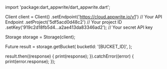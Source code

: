 import 'package:dart_appwrite/dart_appwrite.dart';

Client client = Client()
  .setEndpoint('https://cloud.appwrite.io/v1') // Your API Endpoint
  .setProject('5df5acd0d48c2') // Your project ID
  .setKey('919c2d18fb5d4...a2ae413da83346ad2'); // Your secret API key

Storage storage = Storage(client);

Future result = storage.getBucket(
  bucketId: '[BUCKET_ID]',
);

result.then((response) {
  print(response);
}).catchError((error) {
  print(error.response);
});
